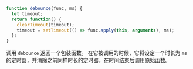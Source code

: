 ```js demo
function debounce(func, ms) {
  let timeout;
  return function() {
    clearTimeout(timeout);
    timeout = setTimeout(() => func.apply(this, arguments), ms);
  };
}
```

调用 `debounce` 返回一个包装函数。 在它被调用的时候，它将设定一个时长为 `ms` 的定时器，并清除之前同样时长的定时器，在时间结束后调用原始函数。
